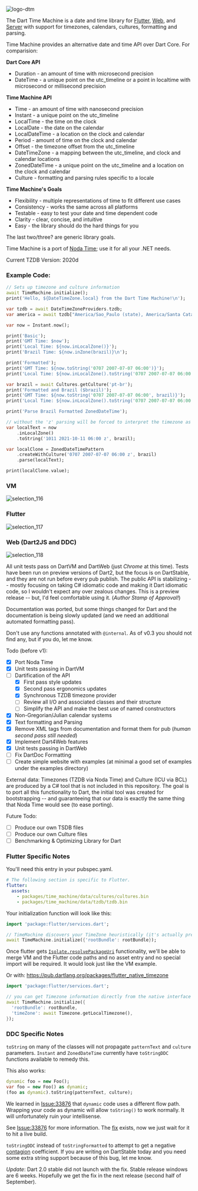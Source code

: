 ![logo-dtm](https://user-images.githubusercontent.com/7284858/43960873-65f3f080-9c81-11e8-9d4d-c34c7e4cc46c.png)

The Dart Time Machine is a date and time library for
[Flutter](https://flutter.io/), [Web](https://webdev.dartlang.org/), and [Server](https://www.dartlang.org/dart-vm)
with support for timezones, calendars, cultures, formatting and parsing.

Time Machine provides an alternative date and time API over Dart Core.
For comparision:

**Dart Core API**
* Duration - an amount of time with microsecond precision
* DateTime - a unique point on the utc_timeline or a point in localtime with microsecond or millisecond precision

**Time Machine API**
* Time - an amount of time with nanosecond precision
* Instant - a unique point on the utc_timeline
* LocalTime - the time on the clock
* LocalDate - the date on the calendar
* LocalDateTime - a location on the clock and calendar
* Period - amount of time on the clock and calendar
* Offset - the timezone offset from the utc_timeline
* DateTimeZone - a mapping between the utc_timeline, and clock and calendar locations
* ZonedDateTime - a unique point on the utc_timeline and a location on the clock and calendar
* Culture - formatting and parsing rules specific to a locale

**Time Machine's Goals**
* Flexibility - multiple representations of time to fit different use cases
* Consistency - works the same across all platforms
* Testable - easy to test your date and time dependent code
* Clarity - clear, concise, and intuitive
* Easy - the library should do the hard things for you

The last two/three? are generic library goals.

Time Machine is a port of [Noda Time](https://www.nodatime.org); use it for all your .NET needs.

Current TZDB Version: 2020d

### Example Code:

```dart
// Sets up timezone and culture information
await TimeMachine.initialize();
print('Hello, ${DateTimeZone.local} from the Dart Time Machine!\n');

var tzdb = await DateTimeZoneProviders.tzdb;
var america = await tzdb["America/Sao_Paulo (state), America/Santa Catarina, America/Tocantins, America/Distrito Federal, America/Sergipe, America/Roraima, America/Rondônia, America/Rio Grande do Sul, America/Rio Grande do Norte, America/Rio_de Janeiro (state), America/Piauí, America/Pernambuco, America/Paraná, America/Paraíba, America/Pará, America/Minas Gerais, America/Mato Grosso do Sul, America/Mato Grosso, America/Maranhão, America/Goiás, America/Espírito Santo, America/Ceará, America/Bahia, America/Amazonas, America/Amapá, America/Alagoas, America/Acre"];

var now = Instant.now();

print('Basic');
print('GMT Time: $now');
print('Local Time: ${now.inLocalZone()}');
print('Brazil Time: ${now.inZone(brazil)}\n');

print('Formatted');
print('GMT Time: ${now.toString('0707 2007-07-07 06:00')}');
print('Local Time: ${now.inLocalZone().toString('0707 2007-07-07 06:00')}\n');

var brazil = await Cultures.getCulture('pt-br');
print('Formatted and Brazil ($brazil)');
print('GMT Time: ${now.toString('0707 2007-07-07 06:00', brazil)}');
print('Local Time: ${now.inLocalZone().toString('0707 2007-07-07 06:00', brazil)}\n');

print('Parse Brazil Formatted ZonedDateTime');

// without the 'z' parsing will be forced to interpret the timezone as GMT
var localText = now
    .inLocalZone()
    .toString('1011 2021-10-11 06:00 z', brazil);

var localClone = ZonedDateTimePattern
    .createWithCulture('0707 2007-07-07 06:00 z', brazil)
    .parse(localText);

print(localClone.value);
```

### VM

![selection_116](https://user-images.githubusercontent.com/7284858/41519375-bcbbc818-7295-11e8-9fd0-de2e8668b105.png)

### Flutter

![selection_117](https://user-images.githubusercontent.com/7284858/41519377-bebbde82-7295-11e8-8f10-d350afd1f746.png)

### Web (Dart2JS and DDC)

![selection_118](https://user-images.githubusercontent.com/7284858/41519378-c058d6a0-7295-11e8-845d-6782f1e7cbbe.png)

All unit tests pass on DartVM and DartWeb (just _Chrome_ at this time).
Tests have been run on preview versions of Dart2,
but the focus is on DartStable, and they are not run before every pub publish.
The public API is stabilizing -- mostly focusing on taking C# idiomatic code
and making it Dart idiomatic code, so I wouldn't expect any over zealous changes.
This is a preview release -- but, I'd feel comfortable using it. (_Author Stamp of Approval!_)

Documentation was ported, but some things changed for Dart and the documentation is being slowly updated (and we need
an additional automated formatting pass).

Don't use any functions annotated with `@internal`. As of v0.3 you should not find any, but if you do, let me know.

Todo (before v1):
 - [x] Port Noda Time
 - [x] Unit tests passing in DartVM
 - [ ] Dartification of the API
   - [X] First pass style updates
   - [X] Second pass ergonomics updates
   - [X] Synchronous TZDB timezone provider
   - [ ] Review all I/O and associated classes and their structure
   - [ ] Simplify the API and make the best use of named constructors
 - [X] Non-Gregorian/Julian calendar systems
 - [X] Text formatting and Parsing
 - [X] Remove XML tags from documentation and format them for pub (*human second pass still needed*)
 - [X] Implement Dart4Web features
 - [X] Unit tests passing in DartWeb
 - [ ] Fix DartDoc Formatting
 - [ ] Create simple website with examples (at minimal a good set of examples under the examples directory)

External data: Timezones (TZDB via Noda Time) and Culture (ICU via BCL) are produced by a C# tool that is not
included in this repository. The goal is to port all this functionality to Dart, the initial tool was created for
bootstrapping -- and guaranteeing that our data is exactly the same thing that Noda Time would see (to ease porting).

Future Todo:
 - [ ] Produce our own TSDB files
 - [ ] Produce our own Culture files
 - [ ] Benchmarking & Optimizing Library for Dart

### Flutter Specific Notes

You'll need this entry in your pubspec.yaml.

```yaml
# The following section is specific to Flutter.
flutter:
  assets:
    - packages/time_machine/data/cultures/cultures.bin
    - packages/time_machine/data/tzdb/tzdb.bin
```

Your initialization function will look like this:
```dart
import 'package:flutter/services.dart';

// TimeMachine discovers your TimeZone heuristically (it's actually pretty fast).
await TimeMachine.initialize({'rootBundle': rootBundle});
```

Once flutter gets [`Isolate.resolvePackageUri`](https://github.com/flutter/flutter/issues/14815) functionality,
we'll be able to merge VM and the Flutter code paths and no asset entry and no special import will be required.
It would look just like the VM example.

Or with: https://pub.dartlang.org/packages/flutter_native_timezone

```dart
import 'package:flutter/services.dart';

// you can get Timezone information directly from the native interface with flutter_native_timezone
await TimeMachine.initialize({
  'rootBundle': rootBundle,
  'timeZone': await Timezone.getLocalTimezone(),
});
```

### DDC Specific Notes

`toString` on many of the classes will not propagate `patternText` and `culture` parameters.
`Instant` and `ZonedDateTime` currently have `toStringDDC` functions available to remedy this.

This also works:

```dart
dynamic foo = new Foo();
var foo = new Foo() as dynamic;
(foo as dynamic).toString(patternText, culture);
```

We learned in [Issue:33876](https://github.com/dart-lang/sdk/issues/33876) that `dynamic` code uses a different flow path.
Wrapping your code as dynamic will allow `toString()` to work normally. It will unfortunately ruin your intellisense.

See [Issue:33876](https://github.com/dart-lang/sdk/issues/33876) for more information. The [fix](https://dart-review.googlesource.com/c/sdk/+/65282)
exists, now we just wait for it to hit a live build.

`toStringDDC` instead of `toStringFormatted` to attempt to get a negative
[contagion](https://engineering.riotgames.com/news/taxonomy-tech-debt) coefficient. If you are writing on DartStable today
and you need some extra string support because of this bug, let me know.

_Update_: Dart 2.0 stable did not launch with the fix. Stable release windows are 6 weeks.
Hopefully we get the fix in the next release (second half of September).
